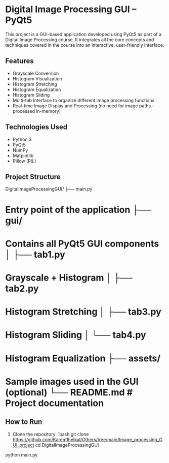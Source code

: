# Digital Image Processing GUI – PyQt5

This project is a GUI-based application developed using PyQt5 as part of a Digital Image Processing course. It integrates all the core concepts and techniques covered in the course into an interactive, user-friendly interface.

## Features

- Grayscale Conversion  
- Histogram Visualization  
- Histogram Stretching  
- Histogram Equalization  
- Histogram Sliding  
- Multi-tab Interface to organize different image processing functions
- Real-time Image Display and Processing (no need for image paths – processed in-memory)

## Technologies Used

- Python 3
- PyQt5
- NumPy
- Matplotlib
- Pillow (PIL)

## Project Structure

DigitalImageProcessingGUI/ ├── main.py               
# Entry point of the application ├── gui/                  
# Contains all PyQt5 GUI components │   ├── tab1.py           
# Grayscale + Histogram │   ├── tab2.py           
# Histogram Stretching │   ├── tab3.py           
# Histogram Sliding │   └── tab4.py           
# Histogram Equalization ├── assets/               
# Sample images used in the GUI (optional) └── README.md             # Project documentation

## How to Run

1. Clone the repository:
`bash
git clone https://github.com/Karem1heikal/Others/tree/main/Image_processing_GUI_project
cd DigitalImageProcessingGUI

python main.py